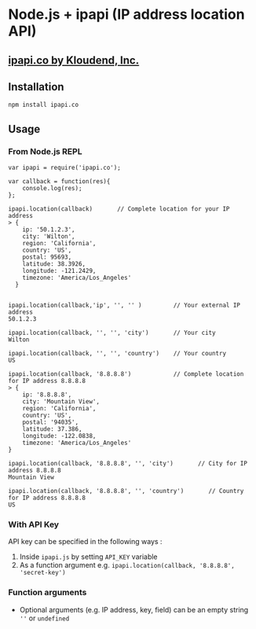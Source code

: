 
# Node.js + ipapi (IP address location API)

## [ipapi.co by Kloudend, Inc.](https://ipapi.co/)

## Installation
```
npm install ipapi.co
```

## Usage

### From Node.js REPL

```
var ipapi = require('ipapi.co');

var callback = function(res){
    console.log(res);
};

ipapi.location(callback)       // Complete location for your IP address
> { 
    ip: '50.1.2.3',
    city: 'Wilton',
    region: 'California',
    country: 'US',
    postal: 95693,
    latitude: 38.3926,
    longitude: -121.2429,
    timezone: 'America/Los_Angeles' 
  }


ipapi.location(callback,'ip', '', '' )         // Your external IP address
50.1.2.3

ipapi.location(callback, '', '', 'city')       // Your city
Wilton

ipapi.location(callback, '', '', 'country')    // Your country
US

ipapi.location(callback, '8.8.8.8')            // Complete location for IP address 8.8.8.8
> { 
    ip: '8.8.8.8',
    city: 'Mountain View',
    region: 'California',
    country: 'US',
    postal: '94035',
    latitude: 37.386,
    longitude: -122.0838,
    timezone: 'America/Los_Angeles' 
}

ipapi.location(callback, '8.8.8.8', '', 'city')       // City for IP address 8.8.8.8
Mountain View

ipapi.location(callback, '8.8.8.8', '', 'country')       // Country for IP address 8.8.8.8
US
```



### With API Key

API key can be specified in the following ways : 

1. Inside `ipapi.js` by setting `API_KEY` variable
2. As a function argument e.g. `ipapi.location(callback, '8.8.8.8', 'secret-key')`


### Function arguments
- Optional arguments (e.g. IP address, key, field) can be an empty string `''` or `undefined`
